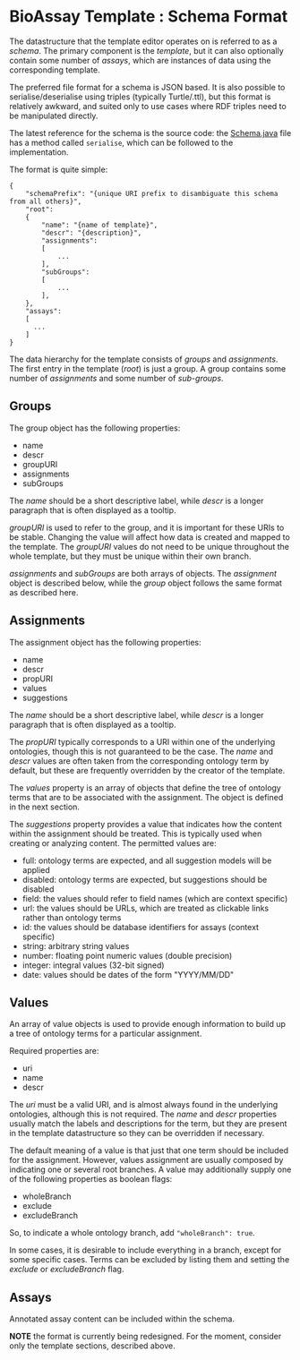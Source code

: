 # BioAssay Template : Schema Format

The datastructure that the template editor operates on is referred to as a *schema*. The primary component is the *template*, but it can also optionally contain some number of *assays*, which are instances of data using the corresponding template.

The preferred file format for a schema is JSON based. It is also possible to serialise/deserialise using triples (typically Turtle/.ttl), but this format is relatively awkward, and suited only to use cases where RDF triples need to be manipulated directly.

The latest reference for the schema is the source code: the [Schema.java](https://github.com/cdd/bioassay-template/blob/master/src/com/cdd/bao/template/Schema.java) file has a method called `serialise`, which can be followed to the implementation.

The format is quite simple: 

    {
        "schemaPrefix": "{unique URI prefix to disambiguate this schema from all others}",
        "root": 
        {
            "name": "{name of template}",
            "descr": "{description}",
            "assignments":
            [
                ...
            ],
            "subGroups":
            [
                ...
            ],
        },
        "assays":
        [
          ...
        ]
    }

The data hierarchy for the template consists of *groups* and *assignments*. The first entry in the template (*root*) is just a group. A group contains some number of *assignments* and some number of *sub-groups*.

## Groups

The group object has the following properties:

* name
* descr
* groupURI
* assignments
* subGroups

The *name* should be a short descriptive label, while *descr* is a longer paragraph that is often displayed as a tooltip.

*groupURI* is used to refer to the group, and it is important for these URIs to be stable. Changing the value will affect how data is created and mapped to the template. The *groupURI* values do not need to be unique throughout the whole template, but they must be unique within their own branch.

*assignments* and *subGroups* are both arrays of objects. The *assignment* object is described below, while the *group* object follows the same format as described here.

## Assignments

The assignment object has the following properties:

* name
* descr
* propURI
* values
* suggestions

The *name* should be a short descriptive label, while *descr* is a longer paragraph that is often displayed as a tooltip.

The *propURI* typically corresponds to a URI within one of the underlying ontologies, though this is not guaranteed to be the case. The *name* and *descr* values are often taken from the corresponding ontology term by default, but these are frequently overridden by the creator of the template.

The *values* property is an array of objects that define the tree of ontology terms that are to be associated with the assignment. The object is defined in the next section.

The *suggestions* property provides a value that indicates how the content within the assignment should be treated. This is typically used when creating or analyzing content. The permitted values are:

* full: ontology terms are expected, and all suggestion models will be applied
* disabled: ontology terms are expected, but suggestions should be disabled
* field: the values should refer to field names (which are context specific)
* url: the values should be URLs, which are treated as clickable links rather than ontology terms
* id: the values should be database identifiers for assays (context specific)
* string: arbitrary string values
* number: floating point numeric values (double precision)
* integer: integral values (32-bit signed)
* date: values should be dates of the form "YYYY/MM/DD"

## Values

An array of value objects is used to provide enough information to build up a tree of ontology terms for a particular assignment.

Required properties are:

* uri
* name
* descr

The *uri* must be a valid URI, and is almost always found in the underlying ontologies, although this is not required. The *name* and *descr* properties usually match the labels and descriptions for the term, but they are present in the template datastructure so they can be overridden if necessary.

The default meaning of a value is that just that one term should be included for the assignment. However, values  assignment are usually composed by indicating one or several root branches. A value may additionally supply one of the following properties as boolean flags:

* wholeBranch
* exclude
* excludeBranch

So, to indicate a whole ontology branch, add `"wholeBranch": true`.

In some cases, it is desirable to include everything in a branch, except for some specific cases. Terms can be excluded by listing them and setting the *exclude* or *excludeBranch* flag.

## Assays

Annotated assay content can be included within the schema. 

**NOTE** the format is currently being redesigned. For the moment, consider only the template sections, described above.